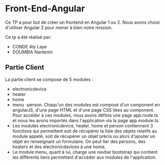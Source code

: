 # Front-End-Angular

Ce TP a pour but de créer  un frontend en Angular 1 ou 2. Nous avons choisi d'utiliser Angular 2 pour mener à bien notre mission.

Ce tp a été réalisé par:

- CONDE Aly Laye
- DOUMBIA Nantenin 

## Partie Client

La partie client se compose de 5 modules :
 - electronicdevice
 - heater
 - home
 - menu
 -person. 
 Chaqu'un des  modules est composé d'un component en angularJS, d'une page HTML et d'une page CSS liées au component. 
Pour accéder à ces modules, nous avons définis une page app.route.ts et nous les avons importés dans l'application via la page app.module.ts.
- Les modules electronicdevice, heater, home et person contiennent 3 fonctions qui permettent soit de récupérer la liste des objets relatifs au module appelé, soit de récupérer un objet précis ou alors d'ajouter un objet en renseignant un formulaire. On peut lier des persons, des heaters et des electronicdevices à une home.
- Le module menu, quant à lui, charge une navbar bootstrap qui contient les différents liens permettant d'accéder aux modules de l'application.


